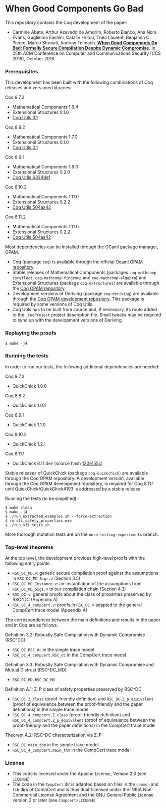 # When Good Components Go Bad #

This repository contains the Coq development of the paper:
- Carmine Abate, Arthur Azevedo de Amorim, Roberto Blanco, Ana Nora Evans,
  Guglielmo Fachini, Catalin Hritcu, Théo Laurent, Benjamin C. Pierce,
  Marco Stronati, Andrew Tolmach.
  **[When Good Components Go Bad: Formally Secure Compilation Despite
     Dynamic Compromise](https://arxiv.org/abs/1802.00588)**.
     In 25th ACM Conference on Computer and Communications Security
     (CCS 2018), October 2018.

### Prerequisites ###

This development has been built with the following combinations of Coq releases
and versioned libraries:

Coq 8.7.2
- Mathematical Components 1.6.4
- Extensional Structures 0.1.0
- [Coq Utils 0.1](https://github.com/arthuraa/coq-utils/releases/tag/v0.1)

Coq 8.8.2
- Mathematical Components 1.7.0
- Extensional Structures 0.1.0
- [Coq Utils 0.1](https://github.com/arthuraa/coq-utils/releases/tag/v0.1)

Coq 8.9.1
- Mathematical Components 1.9.0
- Extensional Structures 0.2.0
- [Coq Utils 6334def](https://github.com/arthuraa/coq-utils/tree/6334def1a259a3ce4285cc020f641298fc0c7420)

Coq 8.10.2
- Mathematical Components 1.11.0
- Extensional Structures 0.2.2
- [Coq Utils 504aa42](https://github.com/arthuraa/coq-utils/tree/504aa4285d631b166ae36e0f40a3a8f77cbde224)

Coq 8.11.2
- Mathematical Components 1.11.0
- Extensional Structures 0.2.2
- [Coq Utils 504aa42](https://github.com/arthuraa/coq-utils/tree/504aa4285d631b166ae36e0f40a3a8f77cbde224)

Most dependencies can be installed through the OCaml package manager, OPAM.

- Coq (package `coq`) is available through the official
  [Ocaml OPAM repository](http://opam.ocaml.org/).
- Stable releases of Mathematical Components (packages `coq-mathcomp-ssreflect`,
  `coq-mathcomp-fingroup` and `coq-mathcomp-algebra`) and Extensional Structures
  (package `coq-extructures`) are available through the
  [Coq OPAM repository](https://coq.inria.fr/opam/released/).
- Development versions of Deriving (package `coq-deriving`) are available
  through the
  [Coq OPAM development repository](https://coq.inria.fr/opam/extra-dev/).
  This package is required by some versions of Coq Utils.
- Coq Utils has to be built from source and, if necessary, its route added to
  the `_CoqProject` project description file. Small tweaks may be required to
  sync up with the development versions of Deriving.

### Replaying the proofs ###

    $ make -j4

### Running the tests ###

In order to run our tests, the following additional dependencies are needed:

Coq 8.7.2
- QuickChick 1.0.0

Coq 8.8.2
- QuickChick 1.0.2

Coq 8.9.1
- QuickChick 1.1.0

Coq 8.10.2
- QuickChick 1.2.1

Coq 8.11.1
- QuickChick 8.11.dev (source hash
  [120e155c](https://github.com/QuickChick/QuickChick/tree/120e155c32e443e82a16a871706942231f60bfea))

Stable releases of QuickChick (package `coq-quickchick`) are available through
the Coq OPAM repository. A development version, available through the Coq OPAM
development repository, is required for Coq 8.11.1 until
QuickChick/QuickChick#193 is addressed by a stable release.

Running the tests (to be simplified):

    $ make clean
    $ make -j4
    $ ./run_extracted_examples.sh --force-extraction
    $ rm sfi_safety_properties.exe
    $ ./run_sfi_tests.sh

More thorough mutation tests are on the `nora-testing-experiments` branch.

### Top-level theorems ###

At the top level, the development provides high-level proofs with the following
entry points:
- `RSC_DC_MD.v`: generic secure compilation proof
  against the assumptions in `RSC_DC_MD_Sigs.v` (Section 3.5)
- `RSC_DC_MD_Instance.v`: an instantiation of the assumptions
  from `RSC_DC_MD_Sigs.v` to our compilation chain  (Section 4.3)
- `RSC_DC.v`: general proofs about the class of properties preserved
  by RSC^DC (Appendix A)
- `RSC_DC_4_compcert.v`: proofs in `RSC_DC.v` adapted to the general CompCert
  trace model (Appendix A)

The correspondences between the main definitions and results in the paper and
in Coq are as follows.

Definition 3.2: Robustly Safe Compilation with Dynamic Compromise (RSC^DC)
- `RSC_DC.RSC_dc` in the simple trace model
- `RSC_DC_4_compcert.RSC_dc` in the CompCert trace model

Definition 3.3: Robustly Safe Compilation with Dynamic Compromise and Mutual
Distrust (RSC^DC_MD)
- `RSC_DC_MD.RSC_DC_MD`

Definition A.1: Z_P class of safety properties preserved by RSC^DC
- `RSC_DC.Z_class` (proof-friendly definition)
  and `RSC_DC.Z_p_equivalent`
  (proof of equivalence between the proof-friendly and the paper definitions)
  in the simple trace model
- `RSC_DC_4_compcert.Z_class` (proof-friendly definition)
  and `RSC_DC_4_compcert.Z_p_equivalent`
  (proof of equivalence between the proof-friendly and the paper definitions)
  in the CompCert trace model

Theorem A.2: RSC^DC characterization via Z_P
- `RSC_DC.main_thm` in the simple trace model
- `RSC_DC_4_compcert.main_thm` in the CompCert trace model

### License ###
- This code is licensed under the Apache License, Version 2.0 (see `LICENSE`)
- The code in the `CompCert` dir is adapted based on files in the
  `common` and `lib` dirs of CompCert and is thus dual-licensed under
  the INRIA Non-Commercial License Agreement and the GNU General
  Public License version 2 or later (see `Compcert/LICENSE`)
